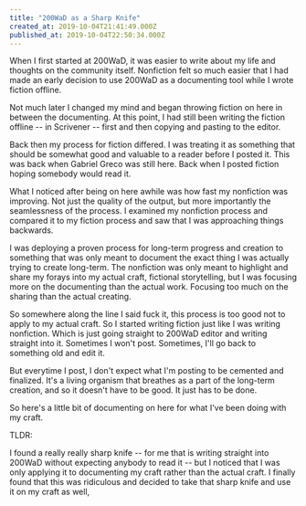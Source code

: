 ```yaml
---
title: "200WaD as a Sharp Knife"
created_at: 2019-10-04T21:41:49.000Z
published_at: 2019-10-04T22:50:34.000Z
---
```

When I first started at 200WaD, it was easier to write about my life and thoughts on the community itself. Nonfiction felt so much easier that I had made an early decision to use 200WaD as a documenting tool while I wrote fiction offline. 

Not much later I changed my mind and began throwing fiction on here in between the documenting. At this point, I had still been writing the fiction offline -- in Scrivener -- first and then copying and pasting to the editor. 

Back then my process for fiction differed. I was treating it as something that should be somewhat good and valuable to a reader before I posted it. This was back when Gabriel Greco was still here. Back when I posted fiction hoping somebody would read it. 

What I noticed after being on here awhile was how fast my nonfiction was improving. Not just the quality of the output, but more importantly the seamlessness of the process. I examined my nonfiction process and compared it to my fiction process and saw that I was approaching things backwards. 

I was deploying a proven process for long-term progress and creation to something that was only meant to document the exact thing I was actually trying to create long-term. The nonfiction was only meant to highlight and share my forays into my actual craft, fictional storytelling, but I was focusing more on the documenting than the actual work. Focusing too much on the sharing than the actual creating. 

So somewhere along the line I said fuck it, this process is too good not to apply to my actual craft. So I started writing fiction just like I was writing nonfiction. Which is just going straight to 200WaD editor and writing straight into it. Sometimes I won't post. Sometimes, I'll go back to something old and edit it. 

But everytime I post, I don't expect what I'm posting to be cemented and finalized. It's a living organism that breathes as a part of the long-term creation, and so it doesn't have to be good. It just has to be done.

So here's a little bit of documenting on here for what I've been doing with my craft. 

  

TLDR:

I found a really really sharp knife -- for me that is writing straight into 200WaD without expecting anybody to read it -- but I noticed that I was only applying it to documenting my craft rather than the actual craft. I finally found that this was ridiculous and decided to take that sharp knife and use it on my craft as well,

